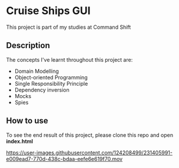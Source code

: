 # Cruise Ships GUI
This project is part of my studies at Command Shift

## Description
The concepts I've learnt throughout this project are:

- Domain Modelling
- Object-oriented Programming
- Single Responsibility Principle
- Dependency inversion
- Mocks
- Spies

## How to use

To see the end result of this project, please clone this repo and open **index.html**


https://user-images.githubusercontent.com/124208499/231405991-e009ead7-770d-438c-bdaa-eefe6e619f70.mov

